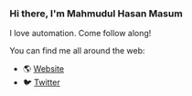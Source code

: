 ### Hi there, I'm Mahmudul Hasan Masum

I love automation. Come follow along!

You can find me all around the web:
- 🌎 [Website](https://www.mhmasum.com)
- 🐦 [Twitter](https://twitter.com/mhmasum0)
